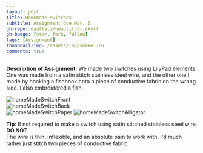 ```yaml
---
layout: post
title: Homemade Switches
subtitle: Assignment due Mar. 6
gh-repo: daattali/beautiful-jekyll
gh-badge: [star, fork, follow]
tags: [Assignment]
thumbnail-img: /assets/img/snake.JPG
comments: true
---
```

**Description of Assignment**: We made two switches using LilyPad elements. One was made from a satin stitch stainless steel wire, and
the other one I made by hooking a fishhook onto a piece of conductive fabric on the wrong side. I also embroidered a fish.
  
![homeMadeSwitchFront](https://darrendywang.github.io/assets/img/homeMadeSwitchFront.jpg)  
![homeMadeSwitchBack](https://darrendywang.github.io/assets/img/homeMadeSwitchBack.jpg)  
![homeMadeSwitchPaper](https://darrendywang.github.io/assets/img/homeMadeSwitchPaper.jpg)
![homeMadeSwitchAlligator](https://darrendywang.github.io/assets/img/homeMadeSwitchAlligator.jpg)



**Tip**: If not required to make a switch using satin stitched stainless steel wire, **DO NOT**.  
The wire is thin, inflexible, and an absolute pain to work with. I'd much rather just stitch two pieces of conductive fabric.

